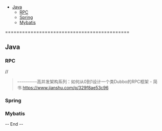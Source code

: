 - [Java](#java)
  - [RPC](#rpc)
  - [Spring](#spring)
  - [Mybatis](#mybatis)

============================================


## Java

### RPC

//
> ----------高并发架构系列：如何从0到1设计一个类Dubbo的RPC框架 - 简书
> https://www.jianshu.com/p/329f8ae53c96

### Spring


### Mybatis


-- End --
